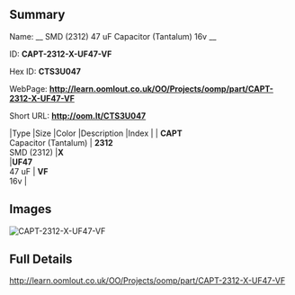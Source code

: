 

## Summary
 
Name: __ SMD (2312) 47 uF Capacitor (Tantalum) 16v __

ID: __CAPT-2312-X-UF47-VF__

Hex ID: __CTS3U047__

WebPage: __http://learn.oomlout.co.uk/OO/Projects/oomp/part/CAPT-2312-X-UF47-VF__

Short URL: __http://oom.lt/CTS3U047__


|Type   |Size   |Color   |Description   |Index   |
| __CAPT__ <br>Capacitor (Tantalum)  | __2312__<br>SMD (2312)   |__X__<br>    |__UF47__<br>47 uF    | __VF__<br> 16v |


## Images
![CAPT-2312-X-UF47-VF](http://oomlout.com/oomp-gen/parts/CAPT-2312-X-UF47-VF/CAPT-2312-X-UF47-VF_420.jpg)

## Full Details

 http://learn.oomlout.co.uk/OO/Projects/oomp/part/CAPT-2312-X-UF47-VF

